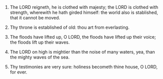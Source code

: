 1. The LORD reigneth, he is clothed with majesty; the LORD is
clothed with strength, wherewith he hath girded himself: the world
also is stablished, that it cannot be moved.

2. Thy throne is established of old: thou art from everlasting.

3. The floods have lifted up, O LORD, the floods have lifted up
their voice; the floods lift up their waves.

4. The LORD on high is mightier than the noise of many waters, yea,
than the mighty waves of the sea.

5. Thy testimonies are very sure: holiness becometh thine house, O
LORD, for ever.